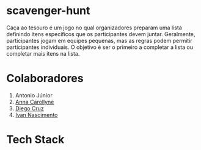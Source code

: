 # scavenger-hunt

Caça ao tesouro é um jogo no qual organizadores preparam uma lista definindo itens específicos que os participantes devem juntar. Geralmente, participantes jogam em equipes pequenas, mas as regras podem permitir participantes individuais. O objetivo é ser o primeiro a completar a lista ou completar mais itens na lista.

# Colaboradores

1. Antonio Júnior
2. [Anna Carollyne](https://github.com/2carol)
3. [Diego Cruz](https://github.com/DiegoCruzz)
4. [Ivan Nascimento](https://github.com/IvanNascimento)

# Tech Stack

